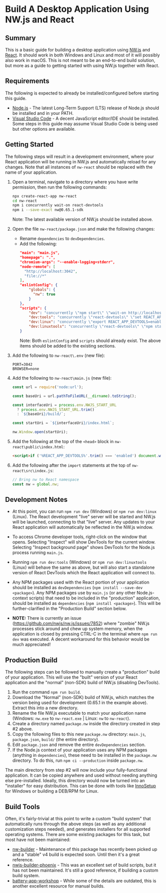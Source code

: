 # Build A Desktop Application Using NW.js and React

## Summary
This is a basic guide for building a desktop application using <a href="https://nwjs.io/">NW.js</a> and <a href="https://reactjs.org/">React</a>.
It should work in both Windows and Linux and most of it will possibly also work in macOS. This is not meant to be an end-to-end build solution, but more
as a guide to getting started with using NW.js together with React.

## Requirements
The following is expected to already be installed/configured before starting this guide.
- <a target="_blank" href="https://nodejs.org/">Node.js</a> - The latest Long-Term Support (LTS) release of Node.js should be installed and in your <span class="code">PATH</span>.
- <a target="_blank" href="https://code.visualstudio.com/">Visual Studio Code</a> - A decent JavaScript editor/IDE should be installed. Some steps in this guide may assume Visual Studio Code is being used but other options are available.

## Getting Started
The following steps will result in a development environment, where your React application will be running in NW.js and automatically reload for any changes. Note that all instances of `nw-react` should be replaced with the name of your application.

1. Open a terminal, navigate to a directory where you have write permission, then run the following commands:

    ```sh
    npx create-react-app nw-react
    cd nw-react
    npm i concurrently wait-on react-devtools
    npm i --save-exact nw@0.65.1-sdk
    ```

    Note: The latest available version of NW.js should be installed above.

2. Open the file `nw-react/package.json` and make the following changes:
    - Rename `dependencies` to `devDependencies`.
    - Add the following:
        ```json
        "main": "main.js",
        "homepage": ".",
        "chromium-args": "--enable-logging=stderr",
        "node-remote": [
          "http://localhost:3042",
          "file://*"
        ],
        "eslintConfig": {
            "globals": {
              "nw": true
            }
        },
        "scripts": {
            "dev": "concurrently \"npm start\" \"wait-on http://localhost:3042 && set NWJS_START_URL=http://localhost:3042 && nw --enable-logging=stderr .\"",
            "dev:tools": "concurrently \"react-devtools\" \"set REACT_APP_DEVTOOLS=enabled && npm start\" \"wait-on http://localhost:3042 && set NWJS_START_URL=http://localhost:3042 && nw --enable-logging=stderr .\"",
            "dev:linux": "concurrently \"export REACT_APP_DEVTOOLS=enabled; npm start\" \"wait-on http://localhost:3042 && export NWJS_START_URL=http://localhost:3042; nw --enable-logging=stderr --remote-debugging-port=3043 .\"",
            "dev:linuxtools": "concurrently \"react-devtools\" \"npm start\" \"wait-on http://localhost:3042 && export NWJS_START_URL=http://localhost:3042; nw --enable-logging=stderr .\"",
        }
        ```
        Note: Both `eslintConfig` and `scripts` should already exist. The above items should be added to the existing sections.

3. Add the following to `nw-react\.env` (new file):
    ```
    PORT=3042
    BROWSER=none
    ```

4. Add the following to `nw-react\main.js` (new file):
    ```js
    const url = require('node:url');

    const baseUri = url.pathToFileURL(__dirname).toString();

    const interfaceUri = process.env.NWJS_START_URL
      ? process.env.NWJS_START_URL.trim()
      : `${baseUri}/build/`;

    const startUri = `${interfaceUri}/index.html`;

    nw.Window.open(startUri);
    ```

5. Add the following at the top of the `<head>` block in `nw-react\public\index.html`:
    ```html
    <script>if ('%REACT_APP_DEVTOOLS%'.trim() === 'enabled') document.write('<script src="http:\/\/localhost:8097"><\/script>')</script>
    ```

6. Add the following after the `import` statements at the top of `nw-react\src\index.js`:
    ```js
    // Bring nw to React namespace
    const nw = global.nw;
    ```

## Development Notes
- At this point, you can run `npm run dev` (Windows) or `npm run dev:linux` (Linux). The React development "live" server will be started and NW.js will be launched, connecting to that "live" server. Any updates to your React application will automatically be reflected in the NW.js window.

- To access Chrome developer tools, right-click on the window that opens. Selecting "Inspect" will show DevTools for the current window. Selecting "Inspect background page" shows DevTools for the Node.js process running `main.js`.

- Running `npm run dev:tools` (Windows) or `npm run dev:linuxtools` (Linux) will behave the same as above, but will also start a standalone version of React DevTools which the React application will connect to.

- Any NPM packages used with the React portion of your application should be installed as `devDependencies` (`npm install --save-dev <package>`). Any NPM packages use by `main.js` (or any other Node.js-context scripts) that need to be included in the "production" application, should be installed as `dependencies` (`npm install <package>`). This will be further-clarified in the "Production Build" section below.

- **NOTE:** There is currently an issue (https://github.com/nwjs/nw.js/issues/7852) where "zombie" NW.js processes stick around and chew up system memory, when the application is closed by pressing CTRL-C in the terminal where `npm run dev` was executed. A decent workaround for this behavior would be much appreciated!

## Production Build
The following steps can be followed to manually create a "production" build of your application. This will use the "built" version of your React application and the "normal" (non-SDK) build of NW.js (disabling DevTools).

1. Run the command `npm run build`.
2. Download the "Normal" (non-SDK) build of NW.js, which matches the version being used for development (0.65.1 in the example above). Extract this into a new directory.
3. Rename the file NW.js executable to match your application name (Windows: `nw.exe` to `nw-react.exe` | Linux: `nw` to `nw-react`).
4. Create a directory named `package.nw` inside the directory created in step #2 above.
5. Copy the following files to this new `package.nw` directory: `main.js`, `package.json`, `build/` (the entire directory).
6. Edit `package.json` and remove the entire `devDependencies` section.
7. If the Node.js context of your application uses any NPM packages (anything in `dependencies`), these need to be installed in the `package.nw` directory. To do this, run `npm ci --production` inside `package.nw`.

The main directory from step #2 will now include your fully-functional application. It can be copied anywhere and used without needing anything else pre-installed. Ideally, this directory would now be turned into an "installer" for easy distribution. This can be done with tools like <a href="https://jrsoftware.org/isinfo.php">InnoSetup</a> for Windows or building a DEB/RPM for Linux.

## Build Tools
Often, it's fairly-trivial at this point to write a custom "build system" that automatically runs through the above steps (as well as any additional customization steps needed), and generates installers for all supported operating systems. There are some existing packages for this task, but most have not been maintained:
- <a href="https://www.npmjs.com/package/nw-builder">nw-builder</a> - Maintenance of this package has recently been picked up and a "stable" v4 build is expected soon. Until then it's a great reference.
- <a href="https://www.npmjs.com/package/nwjs-builder-phoenix">nwjs-builder-phoenix</a> - This was an excellent set of build scripts, but it has not been maintained. It's still a good reference, if building a custom build system.
- <a href="https://gitlab.com/TheJaredWilcurt/battery-app-workshop#packaging-your-app-for-distribution">battery-app-workshop</a> - While some of the details are outdated, this is another excellent resource for manual builds.
